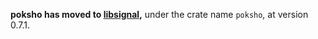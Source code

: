 **poksho has moved to [libsignal][],** under the crate name `poksho`, at version 0.7.1.

[libsignal]: https://github.com/signalapp/libsignal
